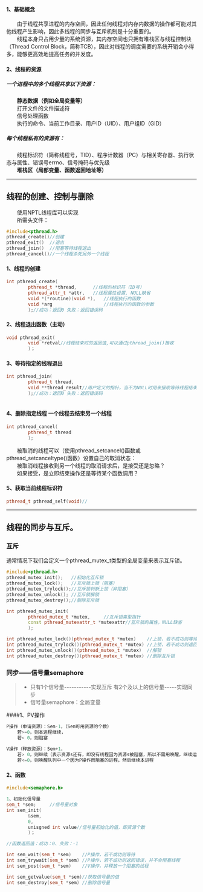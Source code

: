 
#### 1、基础概念

&emsp;&emsp;由于线程共享进程的内存空间，因此任何线程对内存内数据的操作都可能对其他线程产生影响，因此多线程的同步与互斥机制是十分重要的。  
&emsp;&emsp;线程本身只占用少量的系统资源，其内存空间也只拥有堆栈区与线程控制块（Thread Control Block，简称TCB），因此对线程的调度需要的系统开销会小得多，能够更高效地提高任务的并发度。

#### 2、线程的资源

##### 一个进程中的多个线程共享以下资源： 
 
&emsp;&emsp;**静态数据（例如全局变量等）**  
&emsp;&emsp;打开文件的文件描述符  
&emsp;&emsp;信号处理函数  
&emsp;&emsp;执行的命令、当前工作目录、用户ID（UID）、用户组ID（GID） 
 
##### 每个线程私有的资源有：  

&emsp;&emsp;线程标识符（简称线程号，TID）、程序计数器（PC）与相关寄存器、执行状态与属性、错误号errno、信号掩码与优先级  
&emsp;&emsp;**堆栈区（局部变量、函数返回地址等）**

----------

## 线程的创建、控制与删除

&emsp;&emsp;使用NPTL线程库可以实现  
&emsp;&emsp;所需头文件：  

```cpp
#include<pthread.h>
pthread_create()//创建
pthread_exit()  //退出
pthread_join()  //阻塞等待线程退出
pthread_cancel()//一个线程杀死另外一个线程
```

#### 1、线程的创建

```cpp
int pthread_create(
        pthread_t *thread,      //线程的标识符（ID号）
        pthread_attr_t *attr,   //线程属性设置, NULL缺省
        void *(*routine)(void *),   //线程执行的函数
        void *arg                   //线程执行的函数的参数
        );//成功：返回0 失败：返回错误码

```
#### 2、线程退出函数（主动）
```cpp
void pthread_exit(
        void *retval//线程结束时的返回值,可以通过pthread_join()接收
        )；
```

#### 3、等待指定的线程退出

```cpp
int pthread_join(
        pthread_t thread, 
        void **thread_result//用户定义的指针，当不为NULL时用来接收等待线程结束时的返回值，即pthread_exit()函数内的retval值
        );//成功：返回0 失败：返回错误码
        

```
#### 4、删除指定线程      一个线程去结束另一个线程

```cpp
int pthread_cancel(
        pthread_t thread
        );
```
&emsp;&emsp;被取消的线程可以（使用pthread_setcancel()函数或pthread_setcanceltype()函数）设置自己的取消状态：  
&emsp;&emsp;被取消线程接收到另一个线程的取消请求后，是接受还是忽略？  
&emsp;&emsp;如果接受，是立即结束操作还是等待某个函数调用？

#### 5、获取当前线程标识符

```cpp
pthread_t pthread_self(void)//
```

----------

## 线程的同步与互斥。

### 互斥

通常情况下我们会定义一个pthread_mutex_t类型的全局变量来表示互斥锁。

```cpp
#include<pthread.h>
pthread_mutex_init();   //初始化互斥锁
pthread_mutex_lock();   //互斥锁上锁（阻塞）
pthread_mutex_trylock();//互斥锁判断上锁（非阻塞）
pthread_mutex_unlock(); //互斥锁解锁
pthread_mutex_destroy();//删除互斥锁
```

```cpp
int pthread_mutex_init(
        pthread_mutex_t *mutex,     //互斥锁类型指针
        const pthread_mutexattr_t *mutexattr//互斥锁的属性，NULL缺省
        );
```

```cpp
int pthread_mutex_lock()(pthread_mutex_t *mutex)	//上锁，若不成功则等待
int pthread_mutex_trylock()(pthread_mutex_t *mutex)	//上锁，若不成功则返回失败
int pthread_mutex_unlock()(pthread_mutex_t *mutex)	//解锁
int pthread_mutex_destroy()(pthread_mutex_t *mutex)	//删除互斥锁

```

### 同步——信号量semaphore

> * 只有1个信号量-----------实现互斥
有2个及以上的信号量-----实现同步
> * 信号量semaphore：全局变量

####1、PV操作

```cpp
P操作（申请资源）：Sem-1，（Sem可用资源的个数）
	若>=0，则本进程继续，
	若< 0，则阻塞
	
V操作（释放资源）：Sem+1，
	若> 0，则继续（表示资源s还有，即没有线程因为资源s被阻塞，所以不需用唤醒，继续运行）
	若<=0，则唤醒队列中一个因为P操作而阻塞的进程，然后继续本进程
```

#### 2、函数

```cpp
#include<semaphore.h>

1、初始化信号量
sem_t *sem;		//信号量对象
int sem_init(
        &sem, 
        0, 
        unisgned int value//信号量初始化的值，即资源个数
        )；
```
```cpp
//函数返回值：成功：0、失败：-1

int sem_wait(sem_t *sem)	//P操作，若不成功则等待
int sem_trywait(sem_t *sem)	//P操作，若不成功则返回错误，并不会阻塞线程
int sem_post(sem_t *sem)	//V操作，并释放一个阻塞的线程

int sem_getvalue(sem_t *sem)//获取信号量的值
int sem_destroy(sem_t *sem)	//删除信号量

```
